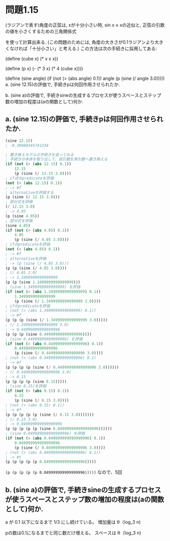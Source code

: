 # 問題1.15

(ラジアンで表す)角度の正弦は, xが十分小さい時, sin x ≈ xの近似と, 正弦の引数の値を小さくするための三角関係式

を使って計算出来る. (この問題のためには, 角度の大きさが0.1ラジアンより大きくなければ「十分小さい」と考える.) この方法は次の手続きに採用してある:

(define (cube x) (* x x x))

(define (p x) (- (* 3 x) (* 4 (cube x))))

(define (sine angle)
   (if (not (> (abs angle) 0.1))
       angle
       (p (sine (/ angle 3.0)))))
a. (sine 12.15)の評価で, 手続きpは何回作用させられたか.

b. (sine a)の評価で, 手続きsineの生成するプロセスが使うスペースとステップ数の増加の程度は(aの関数として)何か.

## a. (sine 12.15)の評価で, 手続きpは何回作用させられたか.

```lisp
(sine 12.15)
; -0.39980345741334

; 置き換えモデルの手続きを追ってみる
; 手続きの本体を取り出して、仮引数を実引数へ置き換える
(if (not (> (abs 12.15) 0.1))
    12.15
    (p (sine (/ 12.15 3.0))))
; if式のpredicateを評価
(not (> (abs 12.15) 0.1))
; -> #f
; alternativeを評価する
(p (sine (/ 12.15 3.0)))
; 部分式を評価
(/ 12.15 3.0)
; -> 4.05
(p (sine 4.05))
; 部分式を評価
(sine 4.05)
(if (not (> (abs 4.05) 0.1))
    4.05
    (p (sine (/ 4.05 3.0))))
; ifのpredicateを評価
(not (> (abs 4.05) 0.1))
; -> #f
; alternativeを評価
; -> (p (sine (/ 4.05 3.0)))
(p (p (sine (/ 4.05 3.0))))
; (/ 4.05 3.0)
; -> 1.3499999999999999
(p (p (sine 1.3499999999999999)))
; (sine 1.3499999999999999) を評価
(if (not (> (abs 1.3499999999999999) 0.1))
    1.3499999999999999
    (p (sine (/ 1.3499999999999999 3.0))))
; ifのpredicateを評価
; (not (> (abs 1.3499999999999999) 0.1))
; -> #f
(p (p (p (sine (/ 1.3499999999999999 3.0)))))
; (/ 1.3499999999999999 3.0)
; -> 0.44999999999999996
(p (p (p (sine 0.44999999999999996))))
; (sine 0.44999999999999996) を評価
(if (not (> (abs 0.44999999999999996) 0.1))
    0.44999999999999996
    (p (sine (/ 0.44999999999999996 3.0))))
; (not (> (abs 0.44999999999999996) 0.1)
; -> #f
(p (p (p (p (sine (/ 0.44999999999999996 3.0))))))
; (/ 0.44999999999999996 3.0)
; -> 0.15
(p (p (p (p (sine 0.15)))))
; (sine 0.15)を評価
(if (not (> (abs 0.15) 0.1))
    0.15
    (p (sine (/ 0.15 3.0))))
; (not (> (abs 0.15) 0.1))
; -> #f
(p (p (p (p (p (sine (/ 0.15 3.0)))))))
; (/ 0.15 3.0)
; -> 0.049999999999999996
(p (p (p (p (p (sine 0.049999999999999996))))))
; (sine 0.049999999999999996) を評価
(if (not (> (abs 0.049999999999999996) 0.1))
    0.049999999999999996
    (p (sine (/ 0.049999999999999996 3.0))))
; (not (> (abs 0.049999999999999996) 0.1))
; -> #t
(p (p (p (p (p 0.049999999999999996)))))
```

`(p (p (p (p (p 0.049999999999999996)))))`
なので、5回


## b. (sine a)の評価で, 手続きsineの生成するプロセスが使うスペースとステップ数の増加の程度は(aの関数として)何か.

a が 0.1 以下になるまで 1/3 にし続けている。
増加量は θ（log_3 n)

pの数は0.1になるまでと同じ数だけ増える。
スペースは θ（log_3 n)

